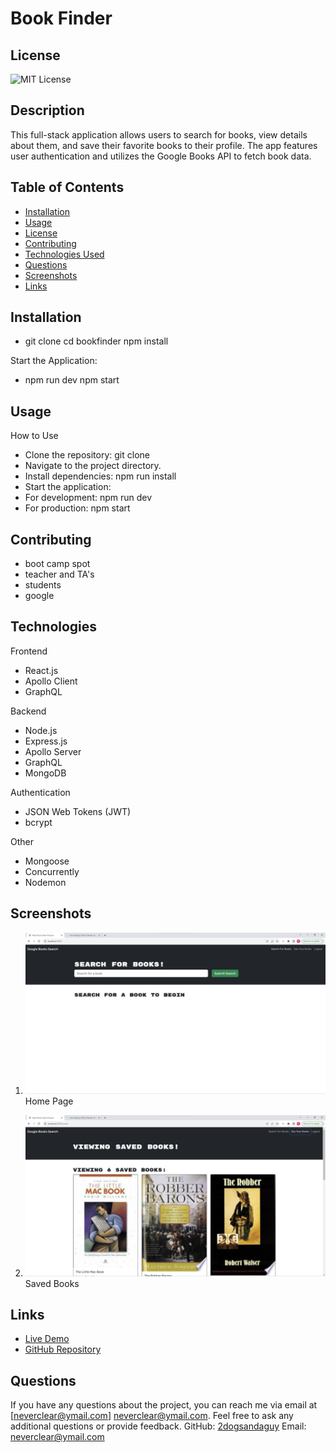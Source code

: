 
# Book Finder


  ## License
  ![MIT License](https://img.shields.io/badge/license-MIT-brightgreen)
  
  
    

## Description
This full-stack application allows users to search for books, view details about them, and save their favorite books to their profile. The app features user authentication and utilizes the Google Books API to fetch book data.

## Table of Contents
- [Installation](#installation)
- [Usage](#usage)
- [License](#license)
- [Contributing](#contributing)
- [Technologies Used](#technologies)
- [Questions](#questions)
- [Screenshots](#screenshots)
- [Links](#links)

## Installation
* git clone <repository-url>
  cd bookfinder
  npm install

Start the Application:
* npm run dev
  npm start


## Usage
 How to Use
* Clone the repository: git clone <repository-url>
* Navigate to the project directory.
* Install dependencies: npm run install
* Start the application:
* For development: npm run dev
* For production: npm start

## Contributing
* boot camp spot 
* teacher and TA's
* students 
* google 
## Technologies
Frontend
 * React.js
 * Apollo Client
 * GraphQL

Backend
* Node.js
* Express.js
* Apollo Server
* GraphQL
* MongoDB

Authentication
* JSON Web Tokens (JWT)
* bcrypt

Other
* Mongoose
* Concurrently
* Nodemon


## Screenshots

1. ![Screenshot 1](./client/images/homePage.png)
   Home Page

2. ![Screenshot 2](./client/images/savedBooks.png)
   Saved Books

## Links

- [Live Demo](https://your-project-demo.com)
- [GitHub Repository](https://the-book-finder2.onrender.com)


## Questions
If you have any questions about the project, you can reach me via email at [neverclear@ymail.com]
neverclear@ymail.com. Feel free to ask any additional questions or provide feedback.
GitHub: [2dogsandaguy](https://github.com/2dogsandaguy)
Email: [neverclear@ymail.com](mailto:neverclear@ymail.com)
  